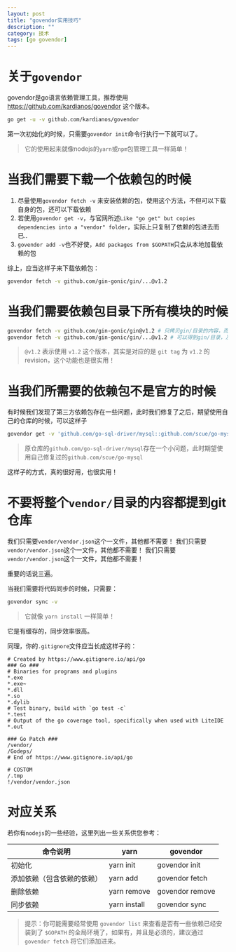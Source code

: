 ```yaml
---
layout: post
title: "govendor实用技巧"
description: ""
category: 技术
tags: [go govendor]
---
```


# 关于`govendor`

govendor是go语言依赖管理工具，推荐使用 https://github.com/kardianos/govendor 这个版本。

```sh
go get -u -v github.com/kardianos/govendor
```

第一次初始化的时候，只需要`govendor init`命令行执行一下就可以了。

> 它的使用起来就像nodejs的`yarn`或`npm`包管理工具一样简单！

<!-- more -->

# 当我们需要下载一个依赖包的时候

1. 尽量使用`govendor fetch -v` 来安装依赖的包，使用这个方法，不但可以下载自身的包，还可以下载依赖
2. 若使用`govendor get -v`，与官网所述`Like "go get" but copies dependencies into a "vendor" folder`，实际上只复制了依赖的包进去而已..
3. `govendor add -v`也不好使，`Add packages from $GOPATH`只会从本地加载依赖的包

综上，应当这样子来下载依赖包：

```sh
govendor fetch -v github.com/gin-gonic/gin/...@v1.2
```

# 当我们需要依赖包目录下所有模块的时候

```sh
govendor fetch -v github.com/gin-gonic/gin@v1.2 # 只拷贝gin/目录的内容，而不包含其子目录
govendor fetch -v github.com/gin-gonic/gin/...@v1.2 # 可以得到gin/目录，及其所有子目录
```

> `@v1.2` 表示使用 `v1.2` 这个版本，其实是对应的是 `git tag` 为 `v1.2` 的revision，这个功能也是很实用！

# 当我们所需要的依赖包不是官方的时候

有时候我们发现了第三方依赖包存在一些问题，此时我们修复了之后，期望使用自己的仓库的时候，可以这样子

```sh
govendor get -v 'github.com/go-sql-driver/mysql::github.com/scue/go-mysql'
```

> 原仓库的`github.com/go-sql-driver/mysql`存在一个小问题，此时期望使用自己修复过的`github.com/scue/go-mysql`

这样子的方式，真的很好用，也很实用！

# 不要将整个`vendor/`目录的内容都提到git仓库

我们只需要`vendor/vendor.json`这个一文件，其他都不需要！
我们只需要`vendor/vendor.json`这个一文件，其他都不需要！
我们只需要`vendor/vendor.json`这个一文件，其他都不需要！

重要的话说三遍。

当我们需要将代码同步的时候，只需要：

```sh
govendor sync -v
```

> 它就像 `yarn install` 一样简单！

它是有缓存的，同步效率很高。

同理，你的`.gitignore`文件应当长成这样子的：

```
# Created by https://www.gitignore.io/api/go
### Go ###
# Binaries for programs and plugins
*.exe
*.exe~
*.dll
*.so
*.dylib
# Test binary, build with `go test -c`
*.test
# Output of the go coverage tool, specifically when used with LiteIDE
*.out

### Go Patch ###
/vendor/
/Godeps/
# End of https://www.gitignore.io/api/go

# COSTOM
/.tmp
!/vendor/vendor.json
```

# 对应关系

若你有`nodejs`的一些经验，这里列出一些关系供您参考：

| 命令说明 | yarn | govendor |
| --- | --- | --- |
| 初始化 | yarn init | govendor init |
| 添加依赖（包含依赖的依赖） | yarn add | govendor fetch |
| 删除依赖 | yarn remove | govendor remove |
| 同步依赖 | yarn install | govendor sync |

> 提示：你可能需要经常使用 `govendor list` 来查看是否有一些依赖已经安装到了 `$GOPATH` 的全局环境了，如果有，并且是必须的，建议通过 `govendor fetch` 将它们添加进来。